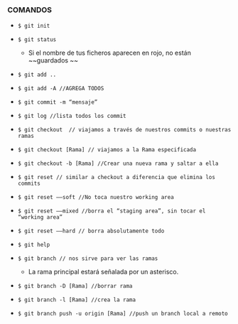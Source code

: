 ### COMANDOS

* `$ git init`

* `$ git status`

  * Si el nombre de tus ficheros aparecen en rojo, no están ~~guardados ~~

* `$ git add ..`

* `$ git add -A //AGREGA TODOS`

* `$ git commit -m “mensaje”`

* `$ git log //lista todos los commit`

* `$ git checkout  // viajamos a través de nuestros commits o nuestras ramas`

* `$ git checkout [Rama] // viajamos a la Rama especificada`

* `$ git checkout -b [Rama] //Crear una nueva rama y saltar a ella`

* `$ git reset // similar a checkout a diferencia que elimina los commits`

* `$ git reset ——soft //No toca nuestro working area`

* `$ git reset ——mixed //borra el “staging area”, sin tocar el “working area”`

* `$ git reset ——hard // borra absolutamente todo`

* `$ git help`

* `$ git branch // nos sirve para ver las ramas`

  * La rama principal estará señalada por un asterisco. 

* `$ git branch -D [Rama] //borrar rama`

* `$ git branch -l [Rama] //crea la rama`

* `$ git branch push -u origin [Rama] //push un branch local a remoto`



